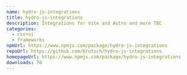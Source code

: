 ```yaml
---
name: hydro-js-integrations
title: hydro-js-integrations
description: Integrations for Vite and Astro and more TBC
categories:
  - css+ui
  - frameworks
npmUrl: https://www.npmjs.com/package/hydro-js-integrations
repoUrl: https://github.com/Krutsch/hydro-js-integrations
homepageUrl: https://www.npmjs.com/package/hydro-js-integrations
downloads: 70
---
```

